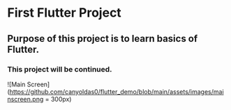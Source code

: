 # First Flutter Project

## Purpose of this project is to learn basics of Flutter.



### This project will be continued.

![Main Screen](https://github.com/canyoldas0/flutter_demo/blob/main/assets/images/mainscreen.png = 300px)